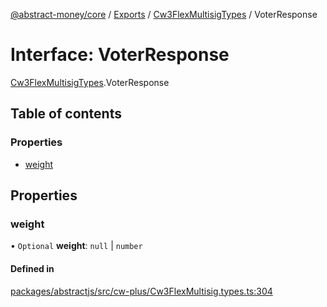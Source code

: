 [@abstract-money/core](../README.md) / [Exports](../modules.md) / [Cw3FlexMultisigTypes](../modules/Cw3FlexMultisigTypes.md) / VoterResponse

# Interface: VoterResponse

[Cw3FlexMultisigTypes](../modules/Cw3FlexMultisigTypes.md).VoterResponse

## Table of contents

### Properties

- [weight](Cw3FlexMultisigTypes.VoterResponse.md#weight)

## Properties

### weight

• `Optional` **weight**: ``null`` \| `number`

#### Defined in

[packages/abstractjs/src/cw-plus/Cw3FlexMultisig.types.ts:304](https://github.com/AbstractSDK/frontend/blob/07410073/packages/abstractjs/src/cw-plus/Cw3FlexMultisig.types.ts#L304)
